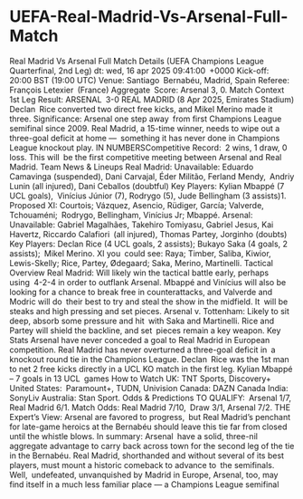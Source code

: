 # UEFA-Real-Madrid-Vs-Arsenal-Full-Match


Real Madrid Vs Arsenal Full Match Details (UEFA Champions League Quarterfinal, 2nd Leg)
dt: wed, 16 apr 2025 09:41:00 +0000
Kick-off: 20:00 BST (19:00 UTC)
Venue: Santiago Bernabéu, Madrid, Spain
Referee: François Letexier (France)
Aggregate Score: Arsenal 3, 0.
Match Context
1st Leg Result: ARSENAL 3-0 REAL MADRID (8 Apr 2025, Emirates Stadium)
Declan Rice converted two direct free kicks, and Mikel Merino made it three.
Significance: Arsenal one step away from first Champions League semifinal since 2009. Real Madrid, a 15-time winner, needs to wipe out a three-goal deficit at home — something it has never done in Champions League knockout play.
IN NUMBERSCompetitive Record: 2 wins, 1 draw, 0 loss. This will be the first competitive meeting between Arsenal and Real Madrid.
Team News & Lineups
Real Madrid:
Unavailable: Eduardo Camavinga (suspended), Dani Carvajal, Éder Militão, Ferland Mendy, Andriy Lunin (all injured), Dani Ceballos (doubtful)
Key Players: Kylian Mbappé (7 UCL goals), Vinícius Júnior (7), Rodrygo (5), Jude Bellingham (3 assists)1.
Proposed XI: Courtois; Vázquez, Asencio, Rüdiger, García; Valverde, Tchouaméni; Rodrygo, Bellingham, Vinícius Jr; Mbappé.
Arsenal:
Unavailable: Gabriel Magalhães, Takehiro Tomiyasu, Gabriel Jesus, Kai Havertz, Riccardo Calafiori (all injured), Thomas Partey, Jorginho (doubts)
Key Players: Declan Rice (4 UCL goals, 2 assists); Bukayo Saka (4 goals, 2 assists); Mikel Merino.
XI you could see: Raya; Timber, Saliba, Kiwior, Lewis-Skelly; Rice, Partey, Ødegaard; Saka, Merino, Martinelli.
Tactical Overview
Real Madrid: Will likely win the tactical battle early, perhaps using 4-2-4 in order to outflank Arsenal. Mbappé and Vinícius will also be looking for a chance to break free in counterattacks, and Valverde and Modric will do their best to try and steal the show in the midfield. It will be steaks and high pressing and set pieces.
Arsenal v. Tottenham: Likely to sit deep, absorb some pressure and hit with Saka and Martinelli. Rice and Partey will shield the backline, and set pieces remain a key weapon.
Key Stats
Arsenal have never conceded a goal to Real Madrid in European competition.
Real Madrid has never overturned a three-goal deficit in a knockout round tie in the Champions League.
Declan Rice was the 1st man to net 2 free kicks directly in a UCL KO match in the first leg.
Kylian Mbappé – 7 goals in 13 UCL games
How to Watch
UK: TNT Sports, Discovery+
United States: Paramount+, TUDN, Univision
Canada: DAZN Canada
India: SonyLiv
Australia: Stan Sport.
Odds & Predictions
TO QUALIFY: Arsenal 1/7, Real Madrid 6/1.
Match Odds: Real Madrid 7/10, Draw 3/1, Arsenal 7/2.
THE Expert’s View: Arsenal are favored to progress, but Real Madrid’s penchant for late-game heroics at the Bernabéu should leave this tie far from closed until the whistle blows.
In summary: Arsenal have a solid, three-nil aggregate advantage to carry back across town for the second leg of the tie in the Bernabéu. Real Madrid, shorthanded and without several of its best players, must mount a historic comeback to advance to the semifinals. Well, undefeated, unvanquished by Madrid in Europe, Arsenal, too, may find itself in a much less familiar place — a Champions League semifinal
